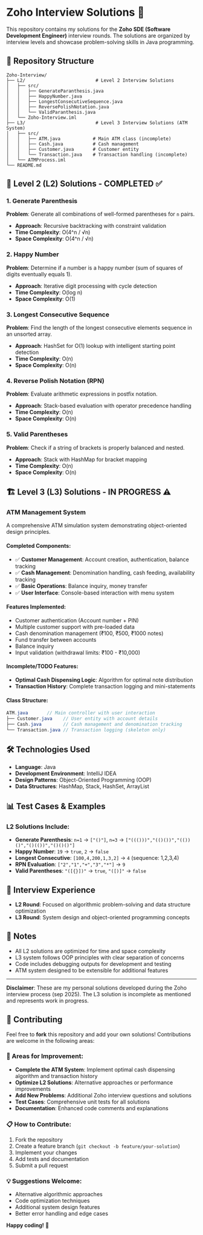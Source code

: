 # Zoho Interview Solutions 🚀

This repository contains my solutions for the **Zoho SDE (Software Development Engineer)** interview rounds. The solutions are organized by interview levels and showcase problem-solving skills in Java programming.

## 📁 Repository Structure

```
Zoho-Interview/
├── L2/                          # Level 2 Interview Solutions
│   ├── src/
│   │   ├── GenerateParanthesis.java
│   │   ├── HappyNumber.java
│   │   ├── LongestConsecutiveSequence.java
│   │   ├── ReversePolishNotation.java
│   │   └── ValidParanthesis.java
│   └── Zoho-Interview.iml
├── L3/                          # Level 3 Interview Solutions (ATM System)
│   ├── src/
│   │   ├── ATM.java            # Main ATM class (incomplete)
│   │   ├── Cash.java           # Cash management
│   │   ├── Customer.java       # Customer entity
│   │   └── Transaction.java    # Transaction handling (incomplete)
│   └── ATMProcess.iml
└── README.md
```

## 🎯 Level 2 (L2) Solutions - **COMPLETED** ✅

### 1. Generate Parenthesis

**Problem**: Generate all combinations of well-formed parentheses for `n` pairs.

- **Approach**: Recursive backtracking with constraint validation
- **Time Complexity**: O(4^n / √n)
- **Space Complexity**: O(4^n / √n)

### 2. Happy Number

**Problem**: Determine if a number is a happy number (sum of squares of digits eventually equals 1).

- **Approach**: Iterative digit processing with cycle detection
- **Time Complexity**: O(log n)
- **Space Complexity**: O(1)

### 3. Longest Consecutive Sequence

**Problem**: Find the length of the longest consecutive elements sequence in an unsorted array.

- **Approach**: HashSet for O(1) lookup with intelligent starting point detection
- **Time Complexity**: O(n)
- **Space Complexity**: O(n)

### 4. Reverse Polish Notation (RPN)

**Problem**: Evaluate arithmetic expressions in postfix notation.

- **Approach**: Stack-based evaluation with operator precedence handling
- **Time Complexity**: O(n)
- **Space Complexity**: O(n)

### 5. Valid Parentheses

**Problem**: Check if a string of brackets is properly balanced and nested.

- **Approach**: Stack with HashMap for bracket mapping
- **Time Complexity**: O(n)
- **Space Complexity**: O(n)

## 🏗️ Level 3 (L3) Solutions - **IN PROGRESS** ⚠️

### ATM Management System

A comprehensive ATM simulation system demonstrating object-oriented design principles.

#### Completed Components:

- ✅ **Customer Management**: Account creation, authentication, balance tracking
- ✅ **Cash Management**: Denomination handling, cash feeding, availability tracking
- ✅ **Basic Operations**: Balance inquiry, money transfer
- ✅ **User Interface**: Console-based interaction with menu system

#### Features Implemented:

- Customer authentication (Account number + PIN)
- Multiple customer support with pre-loaded data
- Cash denomination management (₹100, ₹500, ₹1000 notes)
- Fund transfer between accounts
- Balance inquiry
- Input validation (withdrawal limits: ₹100 - ₹10,000)

#### Incomplete/TODO Features:

- **Optimal Cash Dispensing Logic**: Algorithm for optimal note distribution
- **Transaction History**: Complete transaction logging and mini-statements

#### Class Structure:

```java
ATM.java       // Main controller with user interaction
├── Customer.java    // User entity with account details
├── Cash.java        // Cash management and denomination tracking
└── Transaction.java // Transaction logging (skeleton only)
```

## 🛠️ Technologies Used

- **Language**: Java
- **Development Environment**: IntelliJ IDEA
- **Design Patterns**: Object-Oriented Programming (OOP)
- **Data Structures**: HashMap, Stack, HashSet, ArrayList

## 📊 Test Cases & Examples

### L2 Solutions Include:

- **Generate Parenthesis**: `n=1` → `["()"]`, `n=3` → `["((()))","(()())","(())()","()(())","()()()"]`
- **Happy Number**: `19` → `true`, `2` → `false`
- **Longest Consecutive**: `[100,4,200,1,3,2]` → `4` (sequence: 1,2,3,4)
- **RPN Evaluation**: `["2","1","+","3","*"]` → `9`
- **Valid Parentheses**: `"([{}])"` → `true`, `"([)]"` → `false`

## 🎯 Interview Experience

- **L2 Round**: Focused on algorithmic problem-solving and data structure optimization
- **L3 Round**: System design and object-oriented programming concepts

## 📝 Notes

- All L2 solutions are optimized for time and space complexity
- L3 system follows OOP principles with clear separation of concerns
- Code includes debugging outputs for development and testing
- ATM system designed to be extensible for additional features

---

**Disclaimer**: These are my personal solutions developed during the Zoho interview process (sep 2025). The L3 solution is incomplete as mentioned and represents work in progress.


## 🤝 Contributing

Feel free to **fork** this repository and add your own solutions! Contributions are welcome in the following areas:

### 🔧 Areas for Improvement:
- **Complete the ATM System**: Implement optimal cash dispensing algorithm and transaction history
- **Optimize L2 Solutions**: Alternative approaches or performance improvements
- **Add New Problems**: Additional Zoho interview questions and solutions
- **Test Cases**: Comprehensive unit tests for all solutions
- **Documentation**: Enhanced code comments and explanations

### 📋 How to Contribute:
1. Fork the repository
2. Create a feature branch (`git checkout -b feature/your-solution`)
3. Implement your changes
4. Add tests and documentation
5. Submit a pull request

### 💡 Suggestions Welcome:
- Alternative algorithmic approaches
- Code optimization techniques
- Additional system design features
- Better error handling and edge cases

**Happy coding!** 🎉